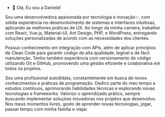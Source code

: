 - 👋 Olá, Eu sou a Daniela!

Sou uma desenvolvedora apaixonada por tecnologia e inovação✨, com sólida experiência no desenvolvimento de sistemas e interfaces intuitivas, aplicando as melhores práticas de UX. Ao longo da minha carreira, trabalhei com React, Vue.js, Material-UI, Ant Design, PHP, e WordPress, entregando soluções personalizadas de acordo com as necessidades dos clientes.

Possuo conhecimento em integração com APIs, além de aplicar princípios de Clean Code para garantir código de alta qualidade, legível e de fácil manutenção. Tenho também experiência com versionamento de código utilizando Git e GitHub, promovendo uma gestão eficiente e colaborativa em todos os projetos.

Sou uma profissional autodidata, constantemente em busca de novos conhecimentos e práticas de programação. Dedico parte do meu tempo a estudos contínuos, aprimorando habilidades técnicas e explorando novas tecnologias e frameworks. Valorizo o aprendizado prático, sempre buscando implementar soluções inovadoras nos projetos que desenvolvo.
Nos meus momentos livres, gosto de aprender novas tecnologias, jogar, passar tempo com minha família e viajar.


<!---
daniela-mo/daniela-mo is a ✨ special ✨ repository because its `README.md` (this file) appears on your GitHub profile.
You can click the Preview link to take a look at your changes.
--->

